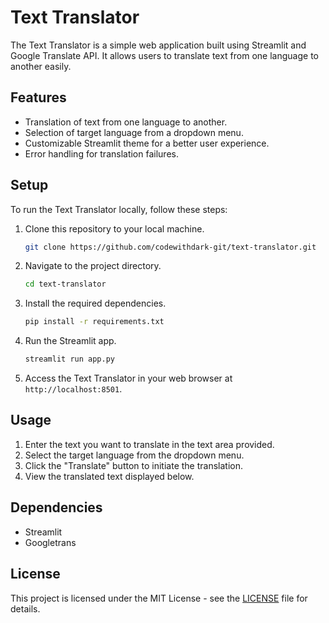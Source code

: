 # Text Translator

The Text Translator is a simple web application built using Streamlit and Google Translate API. It allows users to translate text from one language to another easily.

## Features

- Translation of text from one language to another.
- Selection of target language from a dropdown menu.
- Customizable Streamlit theme for a better user experience.
- Error handling for translation failures.

## Setup

To run the Text Translator locally, follow these steps:

1. Clone this repository to your local machine.
   ```bash
   git clone https://github.com/codewithdark-git/text-translator.git
   ```

2. Navigate to the project directory.
   ```bash
   cd text-translator
   ```

3. Install the required dependencies.
   ```bash
   pip install -r requirements.txt
   ```

4. Run the Streamlit app.
   ```bash
   streamlit run app.py
   ```

5. Access the Text Translator in your web browser at `http://localhost:8501`.

## Usage

1. Enter the text you want to translate in the text area provided.
2. Select the target language from the dropdown menu.
3. Click the "Translate" button to initiate the translation.
4. View the translated text displayed below.

## Dependencies

- Streamlit
- Googletrans

## License

This project is licensed under the MIT License - see the [LICENSE](LICENSE) file for details.

